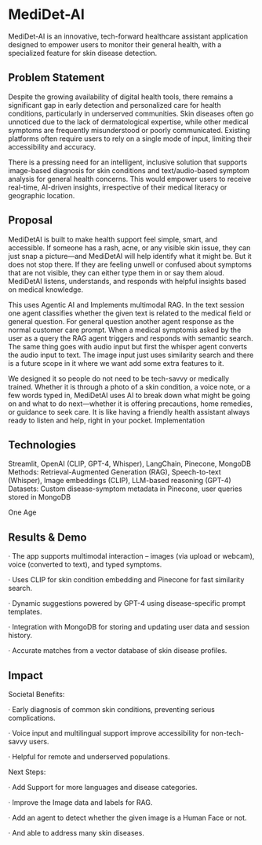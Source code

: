 # MediDet-AI
MediDet-AI is an innovative, tech-forward healthcare assistant application designed to empower users to monitor their general health, with a specialized feature for skin disease detection.
## Problem Statement

Despite the growing availability of digital health tools, there remains a significant gap in early detection and personalized care for health conditions, particularly in underserved communities. Skin diseases often go unnoticed due to the lack of dermatological expertise, while other medical symptoms are frequently misunderstood or poorly communicated. Existing platforms often require users to rely on a single mode of input, limiting their accessibility and accuracy.

There is a pressing need for an intelligent, inclusive solution that supports image-based diagnosis for skin conditions and text/audio-based symptom analysis for general health concerns. This would empower users to receive real-time, AI-driven insights, irrespective of their medical literacy or geographic location.

## Proposal

MediDetAI is built to make health support feel simple, smart, and accessible. If someone has a rash, acne, or any visible skin issue, they can just snap a picture—and MediDetAI will help identify what it might be. But it does not stop there. If they are feeling unwell or confused about symptoms that are not visible, they can either type them in or say them aloud. MediDetAI listens, understands, and responds with helpful insights based on medical knowledge.

This uses Agentic AI and Implements multimodal RAG. In the text session one agent classifies whether the given text is related to the medical field or general question. For general question another agent response as the normal customer care prompt. When a medical symptomis asked by the user as a query the RAG agent triggers and responds with semantic search. The same thing goes with audio input but first the whisper agent converts the audio input to text. The image input just uses similarity search and there is a future scope in it where we want add some extra features to it.

We designed it so people do not need to be tech-savvy or medically trained. Whether it is through a photo of a skin condition, a voice note, or a few words typed in, MediDetAI uses AI to break down what might be going on and what to do next—whether it is offering precautions, home remedies, or guidance to seek care. It is like having a friendly health assistant always ready to listen and help, right in your pocket.
Implementation

## Technologies
Streamlit, OpenAI (CLIP, GPT-4, Whisper), LangChain, Pinecone, MongoDB Methods: Retrieval-Augmented Generation (RAG), Speech-to-text (Whisper), Image embeddings (CLIP), LLM-based reasoning (GPT-4) Datasets: Custom disease-symptom metadata in Pinecone, user queries stored in MongoDB

One Age


## Results & Demo

· The app supports multimodal interaction – images (via upload or webcam), voice (converted to text), and typed symptoms.

· Uses CLIP for skin condition embedding and Pinecone for fast similarity search.

· Dynamic suggestions powered by GPT-4 using disease-specific prompt templates.

· Integration with MongoDB for storing and updating user data and session history.

· Accurate matches from a vector database of skin disease profiles.



## Impact

Societal Benefits:

· Early diagnosis of common skin conditions, preventing serious complications.

· Voice input and multilingual support improve accessibility for non-tech-savvy users.

· Helpful for remote and underserved populations.

Next Steps:

· Add Support for more languages and disease categories.

· Improve the Image data and labels for RAG.

· Add an agent to detect whether the given image is a Human Face or not.

· And able to address many skin diseases.
